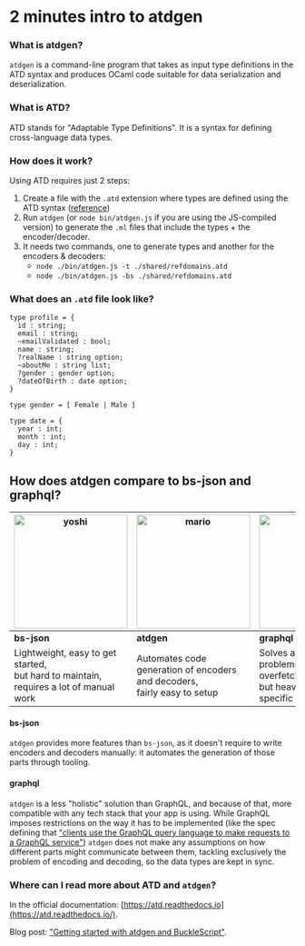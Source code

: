 # 2 minutes intro to atdgen

### What is atdgen?

`atdgen` is a command-line program that takes as input type definitions in the ATD syntax and produces OCaml code suitable for data serialization and deserialization.

### What is ATD?

ATD stands for "Adaptable Type Definitions". It is a syntax for defining cross-language data types.

### How does it work?

Using ATD requires just 2 steps:

1. Create a file with the `.atd` extension where types are defined using the ATD syntax ([reference](https://atd.readthedocs.io/en/latest/syntax.html))
2. Run `atdgen` (or `node bin/atdgen.js` if you are using the JS-compiled version) to generate the `.ml` files that include the types + the encoder/decoder.
3. It needs two commands, one to generate types and another for the encoders & decoders:
    - `node ./bin/atdgen.js -t ./shared/refdomains.atd`
    - `node ./bin/atdgen.js -bs ./shared/refdomains.atd`

### What does an `.atd` file look like?

    type profile = {
      id : string;
      email : string;
      ~emailValidated : bool;
      name : string;
      ?realName : string option;
      ~aboutMe : string list;
      ?gender : gender option;
      ?dateOfBirth : date option;
    }
    
    type gender = [ Female | Male ]
    
    type date = {
      year : int;
      month : int;
      day : int;
    }

## How does atdgen compare to bs-json and graphql?
| <img src="https://media.giphy.com/media/PkR8XIh9MHEJeqJEAa/giphy.gif" width="200" alt="yoshi" /> | <img src="https://media.giphy.com/media/10RgZyfaX0HBSg/giphy.gif" width="200" alt="mario" /> | <img src="https://media.giphy.com/media/gdeoUMHvEWi5DSjAbh/giphy.gif" width="200" alt="bowser" /> |
|---|---|---|
| **bs-json**| **atdgen**  | **graphql**  |
| Lightweight, easy to get started, <br>but hard to maintain, requires a lot of manual work | Automates code generation of encoders and decoders, <br> fairly easy to setup | Solves all kinds of problems (types, caching, overfetching and others), <br>but heavyweight, requires specific infrastructure  |

#### bs-json

`atdgen` provides more features than `bs-json`, as it doesn't require to write encoders and decoders manually: it automates the generation of those parts through tooling.

#### graphql

`atdgen` is a less "holistic" solution than GraphQL, and because of that, more compatible with any tech stack that your app is using. While GraphQL imposes restrictions on the way it has to be implemented (like the spec defining that ["clients use the GraphQL query language to make requests to a GraphQL service"](https://facebook.github.io/graphql/June2018/#sec-Language)) `atdgen` does not make any assumptions on how different parts might communicate between them, tackling exclusively the problem of encoding and decoding, so the data types are kept in sync.

### Where can I read more about ATD and `atdgen`?

In the official documentation: [https://atd.readthedocs.io](https://atd.readthedocs.io/).

Blog post: ["Getting started with atdgen and BuckleScript"](https://tech.ahrefs.com/getting-started-with-atdgen-and-bucklescript-1f3a14004081).

